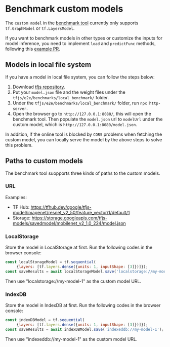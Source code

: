 # Benchmark custom models

The `custom model` in the [benchmark tool](https://tensorflow.github.io/tfjs/e2e/benchmarks/local_benchmark/index.html) currently only supports `tf.GraphModel` or `tf.LayersModel`.

If you want to benchmark models in other types or customize the inputs for model inference, you need to implement `load` and `predictFunc` methods, following this [example PR](https://github.com/tensorflow/tfjs/pull/3168/files).

## Models in local file system
If you have a model in local file system, you can follow the steps below:
1. Download [tfjs repository](https://github.com/tensorflow/tfjs.git).
2. Put your `model.json` file and the weight files under the `tfjs/e2e/benchmarks/local_benchmark/` folder.
3. Under the `tfjs/e2e/benchmarks/local_benchmark/` folder, run `npx http-server`.
4. Open the browser go to `http://127.0.0.1:8080/`, this will open the benchmark tool. Then populate the `model.json` url to `modelUrl` under the custom model, which is `http://127.0.0.1:8080/model.json`.

In addition, if the online tool is blocked by `CORS` problems when fetching the custom model, you can locally serve the model by the above steps to solve this problem.

## Paths to custom models
The benchmark tool suopports three kinds of paths to the custom models.

### URL
Examples:
- TF Hub: https://tfhub.dev/google/tfjs-model/imagenet/resnet_v2_50/feature_vector/1/default/1
- Storage: https://storage.googleapis.com/tfjs-models/savedmodel/mobilenet_v2_1.0_224/model.json


### LocalStorage
Store the model in LocalStorage at first. Run the following codes in the browser console:
```javascript
const localStorageModel = tf.sequential(
     {layers: [tf.layers.dense({units: 1, inputShape: [3]})]});
const saveResults = await localStorageModel.save('localstorage://my-model-1');
```
Then use "localstorage://my-model-1" as the custom model URL.

### IndexDB
Store the model in IndexDB at first. Run the following codes in the browser console:
```javascript
const indexDBModel = tf.sequential(
     {layers: [tf.layers.dense({units: 1, inputShape: [3]})]});
const saveResults = await indexDBModel.save('indexeddb://my-model-1');
```
Then use "indexeddb://my-model-1" as the custom model URL.
